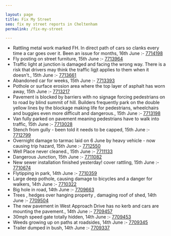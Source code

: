 ```yaml
---

layout: page
title: Fix My Street
seo: fix my street reports in Cheltenham
permalink: /fix-my-street

---
```


<!-- fix_marker starts -->

- Rattling metal work marked FH. In direct path of cars so clanks every time a car goes over it. Been an issue for months, 16th June :- [7714198](https://www.fixmystreet.com/report/7714198)
- Fly posting on street furniture, 15th June :- [7713964](https://www.fixmystreet.com/report/7713964)
- Traffic light at junction is damaged and facing the wrong way. There is a risk that drivers may think the traffic ligjt applies to them when it doesn't., 15th June :- [7713661](https://www.fixmystreet.com/report/7713661)
- Abandoned car for weeks, 15th June :- [7713393](https://www.fixmystreet.com/report/7713393)
- Pothole or surface erosion area where the top layer of asphalt has worn away, 15th June :- [7713217](https://www.fixmystreet.com/report/7713217)
- Pavement is blocked by barriers with no signage forcing pedestrians on to road by blind summit of hill. Builders frequently park on the double yellow lines by the blockage making life for pedestrians, wheelchairs and buggies even more difficult and dangerous., 15th June :- [7713198](https://www.fixmystreet.com/report/7713198)
- Van fully parked on pavement meaning pedestrians have to walk into traffic, 15th June :- [7713028](https://www.fixmystreet.com/report/7713028)
- Stench from gully - been told it needs to be capped, 15th June :- [7712799](https://www.fixmystreet.com/report/7712799)
- Overnight damage to tarmac laid on 6 June by heavy vehicle - now causing trip hazard, 15th June :- [7712550](https://www.fixmystreet.com/report/7712550)
- Well Place never cleaned., 15th June :- [7711133](https://www.fixmystreet.com/report/7711133)
- Dangerous Junction, 15th June :- [7711082](https://www.fixmystreet.com/report/7711082)
- New sewer installation finished yesterday! cover rattling, 15th June :- [7710674](https://www.fixmystreet.com/report/7710674)
- Flytipping in park, 14th June :- [7710359](https://www.fixmystreet.com/report/7710359)
- Large deep pothole, causing damage to bicycles and a danger for walkers, 14th June :- [7710322](https://www.fixmystreet.com/report/7710322)
- Big hole in road, 14th June :- [7709663](https://www.fixmystreet.com/report/7709663)
- Trees , hedges over hanging property , damaging roof of shed, 14th June :- [7709504](https://www.fixmystreet.com/report/7709504)
- The new pavement in West Approach Drive has no kerb and cars are mounting the pavement., 14th June :- [7709457](https://www.fixmystreet.com/report/7709457)
- 30mph speed gate totally hidden, 14th June :- [7709453](https://www.fixmystreet.com/report/7709453)
- Weeds growing up on paths at roadsides, 14th June :- [7709345](https://www.fixmystreet.com/report/7709345)
- Trailer dumped in bush, 14th June :- [7709337](https://www.fixmystreet.com/report/7709337)

<!-- fix_marker ends -->